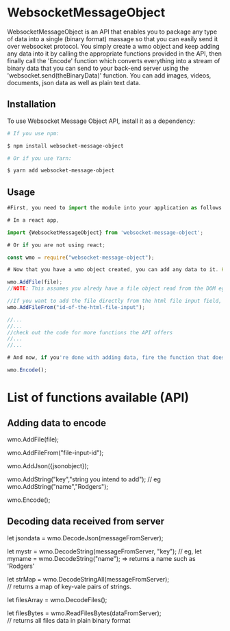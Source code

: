 # WebsocketMessageObject
WebsocketMessageObject is an API that enables you to package any type of data into a single (binary format) massage so that you can easily send it over websocket protocol. You simply create a wmo object and keep adding any data into it by calling the appropriate functions provided in the API, then finally call the 'Encode' function which converts everything into a stream of binary data that you can send to your back-end server using the 'websocket.send(theBinaryData)' function. You can add images, videos, documents, json data as well as plain text data.

## Installation

To use Websocket Message Object API, install it as a dependency:

```bash
# If you use npm:

$ npm install websocket-message-object

# Or if you use Yarn:

$ yarn add websocket-message-object
```

## Usage

```javascript
#First, you need to import the module into your application as follows:

# In a react app,

import {WebsocketMessageObject} from 'websocket-message-object';

# Or if you are not using react;

const wmo = require("websocket-message-object");

# Now that you have a wmo object created, you can add any data to it. Here is how to add an image file.

wmo.AddFile(file); 
//NOTE: This assumes you alredy have a file object read from the DOM eg using FileReader

//If you want to add the file directly from the html file input field, use this method:
wmo.AddFileFrom("id-of-the-html-file-input"); 

//...
//...
//check out the code for more functions the API offers
//...
//...

# And now, if you're done with adding data, fire the function that does the encoding for you automatically like so:

wmo.Encode();

```
# List of functions available (API)

## Adding data to encode

wmo.AddFile(file);

wmo.AddFileFrom("file-input-id");

wmo.AddJson({jsonobject});

wmo.AddString("key","string you intend to add"); 
// eg wmo.AddString("name","Rodgers"); 

wmo.Encode();

## Decoding data received from server

let jsondata = wmo.DecodeJson(messageFromServer);

let mystr = wmo.DecodeString(messageFromServer, "key"); 
// eg, let myname = wmo.DecodeString("name"); => returns a name such as 'Rodgers'

let strMap = wmo.DecodeStringAll(messageFromServer);    
// returns a map of key-vale pairs of strings.

let filesArray = wmo.DecodeFiles();

let filesBytes = wmo.ReadFilesBytes(dataFromServer);    
// returns all files data in plain binary format



